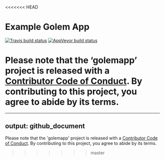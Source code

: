<<<<<<< HEAD

<!-- README.md is generated from README.Rmd. Please edit that file -->

# Example Golem App

<!-- badges: start -->

[![Travis build
status](https://travis-ci.org/jimbrig2011/golemapp.svg?branch=master)](https://travis-ci.org/jimbrig2011/golemapp)
[![AppVeyor build
status](https://ci.appveyor.com/api/projects/status/github/jimbrig2011/golemapp?branch=master&svg=true)](https://ci.appveyor.com/project/jimbrig2011/golemapp)
<!-- badges: end -->

Please note that the ‘golemapp’ project is released with a [Contributor
Code of Conduct](CODE_OF_CONDUCT.md). By contributing to this project,
you agree to abide by its terms.
=======
---
output: github_document
---

<!-- README.md is generated from README.Rmd. Please edit that file -->




Please note that the 'golemapp' project is released with a
[Contributor Code of Conduct](CODE_OF_CONDUCT.md).
By contributing to this project, you agree to abide by its terms.

>>>>>>> master
